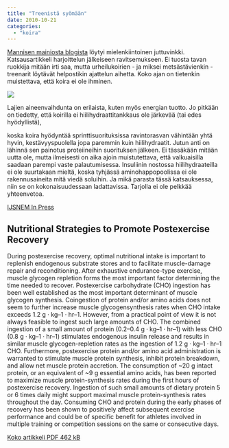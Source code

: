 ```yaml
---
title: "Treenistä syömään"
date: 2010-10-21
categories: 
  - "koira"
---
```


[Mannisen mainiosta blogista](http://manninen-nutraceuticals.blogspot.com) löytyi mielenkiintoinen juttuvinkki. Katsausartikkeli harjoittelun jälkeiseen ravitsemukseen. Ei tuosta tavan ruokkija mitään irti saa, mutta urheilukoirien - ja miksei metsästävienkin - treenarit löytävät helpostikin ajattelun aihetta. Koko ajan on tietenkin muistettava, että koira ei ole ihminen. 

![](images/4743580392_45a5838047_o-250x148.jpg)

Lajien aineenvaihdunta on erilaista, kuten myös energian tuotto. Jo pitkään on tiedetty, että koirilla ei hiilihydraattitankkaus ole järkevää (tai edes hyödyllistä), 

koska koira hyödyntää sprinttisuorituksissa ravintorasvan vähintään yhtä hyvin, kestävyyspuolella jopa paremmin kuin hiilihydraatit. Jutun anti on lähinnä sen painotus proteiineihin suorituksen jälkeen. Ei tässäkään mitään uutta ole, mutta ilmeisesti on aika ajoin muistutettava, että valkuaisilla saadaan parempi vaste palautumisessa. Insuliinin nostossa hiilihydraateilla ei ole suurtakaan mieltä, koska tyhjässä aminohappopoolissa ei ole rakennusaineita mitä viedä soluihin. Ja mikä parasta tässä katsauksessa, niin se on kokonaisuudessaan ladattavissa. Tarjolla ei ole pelkkää yhteenvetoa.

<!--more-->

[IJSNEM In Press](http://journals.humankinetics.com/ijsnem-in-press/ijsnem-in-press/nutritional-strategies-to-promote-postexercise-recovery)

## Nutritional Strategies to Promote Postexercise Recovery

During postexercise recovery, optimal nutritional intake is important to replenish endogenous substrate stores and to facilitate muscle-damage repair and reconditioning. After exhaustive endurance-type exercise, muscle glycogen repletion forms the most important factor determining the time needed to recover. Postexercise carbohydrate (CHO) ingestion has been well established as the most important determinant of muscle glycogen synthesis. Coingestion of protein and/or amino acids does not seem to further increase muscle glycogensynthesis rates when CHO intake exceeds 1.2 g · kg–1 · hr–1. However, from a practical point of view it is not always feasible to ingest such large amounts of CHO. The combined ingestion of a small amount of protein (0.2–0.4 g · kg–1 · hr–1) with less CHO (0.8 g · kg–1 · hr–1) stimulates endogenous insulin release and results in similar muscle glycogen-repletion rates as the ingestion of 1.2 g · kg–1 · hr–1 CHO. Furthermore, postexercise protein and/or amino acid administration is warranted to stimulate muscle protein synthesis, inhibit protein breakdown, and allow net muscle protein accretion. The consumption of ~20 g intact protein, or an equivalent of ~9 g essential amino acids, has been reported to maximize muscle protein-synthesis rates during the first hours of postexercise recovery. Ingestion of such small amounts of dietary protein 5 or 6 times daily might support maximal muscle protein-synthesis rates throughout the day. Consuming CHO and protein during the early phases of recovery has been shown to positively affect subsequent exercise performance and could be of specific benefit for athletes involved in multiple training or competition sessions on the same or consecutive days.

[Koko artikkeli PDF 462 kB](http://journals.humankinetics.com/ijsnem-pdf-articles?DocumentScreen=Detail&ccs=6406&cl=20100)
